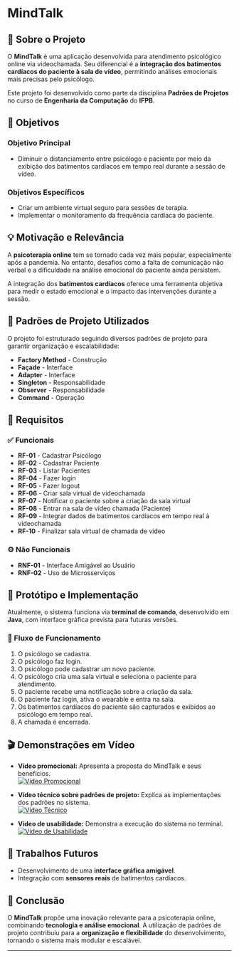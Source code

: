 # MindTalk

## 📌 Sobre o Projeto
O **MindTalk** é uma aplicação desenvolvida para atendimento psicológico online via videochamada. Seu diferencial é a **integração dos batimentos cardíacos do paciente à sala de vídeo**, permitindo análises emocionais mais precisas pelo psicólogo.

Este projeto foi desenvolvido como parte da disciplina **Padrões de Projetos** no curso de **Engenharia da Computação** do **IFPB**.

## 🎯 Objetivos
### Objetivo Principal
- Diminuir o distanciamento entre psicólogo e paciente por meio da exibição dos batimentos cardíacos em tempo real durante a sessão de vídeo.

### Objetivos Específicos
- Criar um ambiente virtual seguro para sessões de terapia.
- Implementar o monitoramento da frequência cardíaca do paciente.

## 💡 Motivação e Relevância
A **psicoterapia online** tem se tornado cada vez mais popular, especialmente após a pandemia. No entanto, desafios como a falta de comunicação não verbal e a dificuldade na análise emocional do paciente ainda persistem.

A integração dos **batimentos cardíacos** oferece uma ferramenta objetiva para medir o estado emocional e o impacto das intervenções durante a sessão.

## 🔗 Padrões de Projeto Utilizados
O projeto foi estruturado seguindo diversos padrões de projeto para garantir organização e escalabilidade:

- **Factory Method** - Construção
- **Façade** - Interface
- **Adapter** - Interface
- **Singleton** - Responsabilidade
- **Observer** - Responsabilidade
- **Command** - Operação

## 📌 Requisitos
### ✅ Funcionais
- **RF-01** - Cadastrar Psicólogo
- **RF-02** - Cadastrar Paciente
- **RF-03** - Listar Pacientes
- **RF-04** - Fazer login
- **RF-05** - Fazer logout
- **RF-06** - Criar sala virtual de videochamada
- **RF-07** - Notificar o paciente sobre a criação da sala virtual
- **RF-08** - Entrar na sala de vídeo chamada (Paciente)
- **RF-09** - Integrar dados de batimentos cardíacos em tempo real à videochamada
- **RF-10** - Finalizar sala virtual de chamada de vídeo

### ⚙️ Não Funcionais
- **RNF-01** - Interface Amigável ao Usuário
- **RNF-02** - Uso de Microsserviços

## 🔧 Protótipo e Implementação
Atualmente, o sistema funciona via **terminal de comando**, desenvolvido em **Java**, com interface gráfica prevista para futuras versões.

### 🚀 Fluxo de Funcionamento
1. O psicólogo se cadastra.
2. O psicólogo faz login.
3. O psicólogo pode cadastrar um novo paciente.
4. O psicólogo cria uma sala virtual e seleciona o paciente para atendimento.
5. O paciente recebe uma notificação sobre a criação da sala.
6. O paciente faz login, ativa o wearable e entra na sala.
7. Os batimentos cardíacos do paciente são capturados e exibidos ao psicólogo em tempo real.
8. A chamada é encerrada.

## 🎬 Demonstrações em Vídeo
- **Vídeo promocional:** Apresenta a proposta do MindTalk e seus benefícios.  
  [![Vídeo Promocional](https://img.youtube.com/vi/GYyF-jgAvTo/0.jpg)](https://www.youtube.com/watch?v=GYyF-jgAvTo)

- **Vídeo técnico sobre padrões de projeto:** Explica as implementações dos padrões no sistema.  
  [![Vídeo Técnico](https://img.youtube.com/vi/qQme6rxKqkk/0.jpg)](https://www.youtube.com/watch?v=qQme6rxKqkk)

- **Vídeo de usabilidade:** Demonstra a execução do sistema no terminal.  
  [![Vídeo de Usabilidade](https://img.youtube.com/vi/vHCG9Txc9HE/0.jpg)](https://www.youtube.com/watch?v=vHCG9Txc9HE)

## 🔮 Trabalhos Futuros
- Desenvolvimento de uma **interface gráfica amigável**.
- Integração com **sensores reais** de batimentos cardíacos.

## 📝 Conclusão
O **MindTalk** propõe uma inovação relevante para a psicoterapia online, combinando **tecnologia e análise emocional**. A utilização de padrões de projeto contribuiu para a **organização e flexibilidade** do desenvolvimento, tornando o sistema mais modular e escalável.

---
